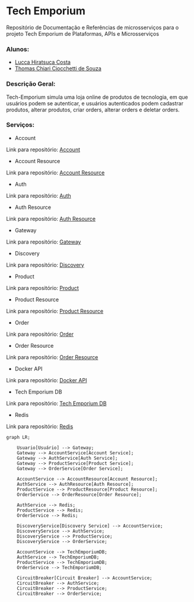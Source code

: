 # Tech Emporium
Repositório de Documentação e Referências de microsserviços para o projeto Tech Emporium de Plataformas, APIs e Microsserviços

### Alunos:
- [Lucca Hiratsuca Costa](https://github.com/LuccaHiratsuca)
- [Thomas Chiari Ciocchetti de Souza](https://github.com/thomaschiari)

### Descrição Geral:
Tech-Emporium simula uma loja online de produtos de tecnologia, em que usuários podem se autenticar, e usuários autenticados podem cadastrar produtos, alterar produtos, criar orders, alterar orders e deletar orders. 

### Serviços: 
- Account

Link para repositório: [Account](https://github.com/LuccaHiratsuca/platform.store.account)

- Account Resource

Link para repositório: [Account Resource](https://github.com/LuccaHiratsuca/platform.store.account-resource)

- Auth

Link para repositório: [Auth](https://github.com/LuccaHiratsuca/platform.store.auth)

- Auth Resource

Link para repositório: [Auth Resource](https://github.com/LuccaHiratsuca/platform.store.auth-resource)

- Gateway

Link para repositório: [Gateway](https://github.com/LuccaHiratsuca/platform.store.gateway)

- Discovery

Link para repositório: [Discovery](https://github.com/LuccaHiratsuca/platform.store.discovery)

- Product

Link para repositório: [Product](https://github.com/thomaschiari/platform.tech-emporium.products)

- Product Resource

Link para repositório: [Product Resource](https://github.com/thomaschiari/platform.tech-emporium.product-resource)

- Order

Link para repositório: [Order](https://github.com/thomaschiari/platform.tech-emporium.orders)

- Order Resource

Link para repositório: [Order Resource](https://github.com/thomaschiari/platform.tech-emporium.order-resource)

- Docker API

Link para repositório: [Docker API](https://github.com/LuccaHiratsuca/platform.store.docker-api)

- Tech Emporium DB

Link para repositório: [Tech Emporium DB](https://github.com/thomaschiari/platform.tech-emporium.db)

- Redis

Link para repositório: [Redis](https://github.com/LuccaHiratsuca/platform.tech-emporium.redis)


```mermaid
graph LR;

    Usuario[Usuário] --> Gateway;
    Gateway --> AccountService[Account Service];
    Gateway --> AuthService[Auth Service];
    Gateway --> ProductService[Product Service];
    Gateway --> OrderService[Order Service];
    
    AccountService --> AccountResource[Account Resource];
    AuthService --> AuthResource[Auth Resource];
    ProductService --> ProductResource[Product Resource];
    OrderService --> OrderResource[Order Resource];
    
    AuthService --> Redis;
    ProductService --> Redis;
    OrderService --> Redis;

    DiscoveryService[Discovery Service] --> AccountService;
    DiscoveryService --> AuthService;
    DiscoveryService --> ProductService;
    DiscoveryService --> OrderService;
    
    AccountService --> TechEmporiumDB;
    AuthService --> TechEmporiumDB;
    ProductService --> TechEmporiumDB;
    OrderService --> TechEmporiumDB;
    
    CircuitBreaker[Circuit Breaker] --> AccountService;
    CircuitBreaker --> AuthService;
    CircuitBreaker --> ProductService;
    CircuitBreaker --> OrderService;
